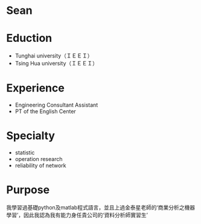 # Sean


# Eduction

- Tunghai university（ＩＥＥＩ）
- Tsing Hua university（ＩＥＥＩ）


# Experience
- Engineering Consultant Assistant
- PT of the English Center

# Specialty
- statistic
- operation research
- reliability of network

# Purpose
我學習過基礎python及matlab程式語言，並且上過金泰星老師的‘商業分析之機器學習’，因此我認為我有能力身任貴公司的‘資料分析師實習生’